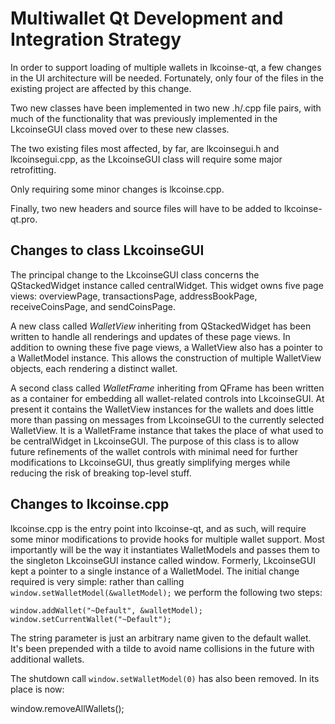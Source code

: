 Multiwallet Qt Development and Integration Strategy
===================================================

In order to support loading of multiple wallets in lkcoinse-qt, a few changes in the UI architecture will be needed.
Fortunately, only four of the files in the existing project are affected by this change.

Two new classes have been implemented in two new .h/.cpp file pairs, with much of the functionality that was previously
implemented in the LkcoinseGUI class moved over to these new classes.

The two existing files most affected, by far, are lkcoinsegui.h and lkcoinsegui.cpp, as the LkcoinseGUI class will require
some major retrofitting.

Only requiring some minor changes is lkcoinse.cpp.

Finally, two new headers and source files will have to be added to lkcoinse-qt.pro.

Changes to class LkcoinseGUI
---------------------------
The principal change to the LkcoinseGUI class concerns the QStackedWidget instance called centralWidget.
This widget owns five page views: overviewPage, transactionsPage, addressBookPage, receiveCoinsPage, and sendCoinsPage.

A new class called *WalletView* inheriting from QStackedWidget has been written to handle all renderings and updates of
these page views. In addition to owning these five page views, a WalletView also has a pointer to a WalletModel instance.
This allows the construction of multiple WalletView objects, each rendering a distinct wallet.

A second class called *WalletFrame* inheriting from QFrame has been written as a container for embedding all wallet-related
controls into LkcoinseGUI. At present it contains the WalletView instances for the wallets and does little more than passing on messages
from LkcoinseGUI to the currently selected WalletView. It is a WalletFrame instance
that takes the place of what used to be centralWidget in LkcoinseGUI. The purpose of this class is to allow future
refinements of the wallet controls with minimal need for further modifications to LkcoinseGUI, thus greatly simplifying
merges while reducing the risk of breaking top-level stuff.

Changes to lkcoinse.cpp
----------------------
lkcoinse.cpp is the entry point into lkcoinse-qt, and as such, will require some minor modifications to provide hooks for
multiple wallet support. Most importantly will be the way it instantiates WalletModels and passes them to the
singleton LkcoinseGUI instance called window. Formerly, LkcoinseGUI kept a pointer to a single instance of a WalletModel.
The initial change required is very simple: rather than calling `window.setWalletModel(&walletModel);` we perform the
following two steps:

	window.addWallet("~Default", &walletModel);
	window.setCurrentWallet("~Default");

The string parameter is just an arbitrary name given to the default wallet. It's been prepended with a tilde to avoid name collisions in the future with additional wallets.

The shutdown call `window.setWalletModel(0)` has also been removed. In its place is now:

window.removeAllWallets();
